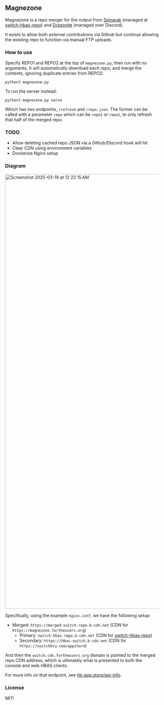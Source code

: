 ## Magnezone
Magnezone is a repo merger for the output from [Spinarak](https://github.com/fortheusers/spinarak) (managed at [switch-hbas-repo](https://github.com/fortheusers/switch-hbas-repo/tree/main)) and [Dragonite](https://github.com/fortheusers/dragonite) (managed over Discord).

It exists to allow both external contributions via Github but continue allowing the existing repo to function via manual FTP uploads.

### How to use
Specify REPO1 and REPO2 at the top of `magnezone.py`, then run with no arguments. It will automatically download each repo, and merge the contents, ignoring duplicate entries from REPO2:
```
python3 magnezone.py
```

To run the server instead:
```
python3 magnezone.py serve
```

Which has two endpoints, `/refresh` and `/repo.json`. The former can be called with a parameter `repo` which can be `repo1` or `repo2`, to only refresh that half of the merged repo.

### TODO
- Allow deleting cached repo JSON via a Github/Discord hook will hit
- Clear CDN using environment variables
- Dockerize Nginx setup

### Diagram
<img width="1424" alt="Screenshot 2025-03-19 at 12 23 15 AM" src="https://github.com/user-attachments/assets/310a5c32-b3a8-4889-bca9-0364a6f1d1d7" />

Specifically, using the example `nginx.conf`, we have the following setup:

- Merged: `https://merged-switch-repo.b-cdn.net` (CDN for `https://magnezone.fortheusers.org`)
    - Primary: `switch-hbas-repo.b-cdn.net` (CDN for [switch-hbas-repo](https://github.com/fortheusers/switch-hbas-repo))
    - Secondary: `https://hbas-switch.b-cdn.net` (CDN for `https://switchbru.com/appstore`)

And then the `switch.cdn.fortheusers.org` domain is pointed to the merged repo CDN address, which is ultimately what is presented to both the console and web HBAS clients.

For more info on that endpoint, see [hb-app.store/api-info](https://hb-app.store/api-info).

### License
MIT!
